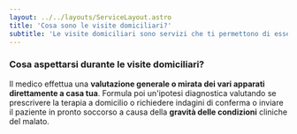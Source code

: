 ```yaml
---
layout: ../../layouts/ServiceLayout.astro
title: 'Cosa sono le visite domiciliari?'
subtitle: 'Le visite domiciliari sono servizi che ti permettono di essere visitato direttamente a casa tua quando non puoi raggiungere lo studio medico a causa dei tuoi disturbi, per un età molto avanzata o disabilità.'
---
```


### **Cosa aspettarsi** durante le visite domiciliari?
Il medico effettua una **valutazione generale o mirata dei vari apparati direttamente a casa tua**. Formula poi un'ipotesi diagnostica valutando se prescrivere la terapia a domicilio o richiedere indagini di conferma o inviare il paziente in pronto soccorso a causa della **gravità delle condizioni** cliniche del malato.